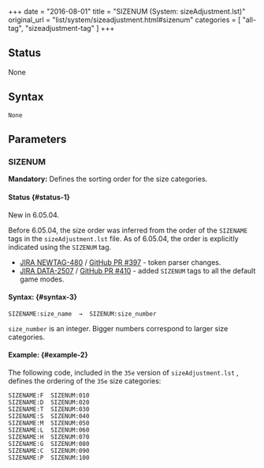 +++
date = "2016-08-01"
title = "SIZENUM (System: sizeAdjustment.lst)"
original_url = "list/system/sizeadjustment.html#sizenum"
categories = [ "all-tag", "sizeadjustment-tag" ]
+++

## Status

None

## Syntax

`None`

## Parameters




<span id="sizenum"></span>

### SIZENUM

**Mandatory:** Defines the sorting order for the size categories.

#### Status {#status-1}

New in 6.05.04.

Before 6.05.04, the size order was inferred from the order of the
`SIZENAME` tags in the `sizeAdjustment.lst` file. As of 6.05.04, the
order is explicitly indicated using the `SIZENUM` tag.

-   [JIRA NEWTAG-480](https://pcgenorg.atlassian.net/browse/NEWTAG-480)
    / [GitHub PR \#397](https://github.com/PCGen/pcgen/pull/397) - token
    parser changes.
-   [JIRA DATA-2507](https://pcgenorg.atlassian.net/browse/DATA-2507) /
    [GitHub PR \#410](https://github.com/PCGen/pcgen/pull/410) - added
    `SIZENUM` tags to all the default game modes.

#### Syntax: {#syntax-3}

`SIZENAME:size_name  →  SIZENUM:size_number`

`size_number` is an integer. Bigger numbers correspond to larger size
categories.

#### Example: {#example-2}

The following code, included in the `35e` version of
`sizeAdjustment.lst` , defines the ordering of the `35e` size
categories:

    SIZENAME:F  SIZENUM:010
    SIZENAME:D  SIZENUM:020
    SIZENAME:T  SIZENUM:030
    SIZENAME:S  SIZENUM:040
    SIZENAME:M  SIZENUM:050
    SIZENAME:L  SIZENUM:060
    SIZENAME:H  SIZENUM:070
    SIZENAME:G  SIZENUM:080
    SIZENAME:C  SIZENUM:090
    SIZENAME:P  SIZENUM:100

